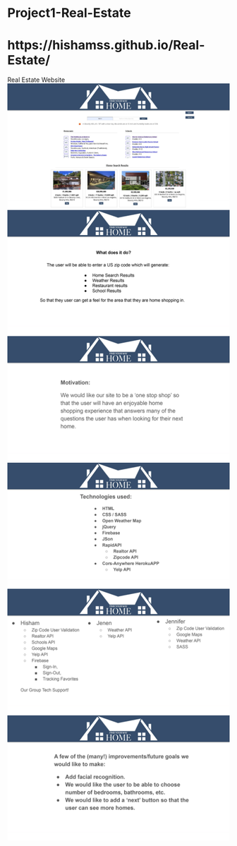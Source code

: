 # Project1-Real-Estate

<h1>https://hishamss.github.io/Real-Estate/</h1>

Real Estate Website
![img1](assets/images/readMe/One.jpg)
![img2](assets/images/readMe/Two.jpg)
![img3](assets/images/readMe/Three.jpg)
![img4](assets/images/readMe/Four.jpg)
![img5](assets/images/readMe/Five.jpg)
![img6](assets/images/readMe/Six.jpg)
